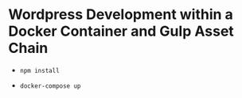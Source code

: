 # Wordpress Development within a Docker Container and Gulp Asset Chain

- `npm install`

- `docker-compose up`

